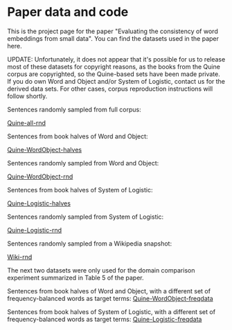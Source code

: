 # Paper data and code

This is the project page for the paper "Evaluating the consistency of word embeddings from small data". You can find the datasets used in the paper here.

UPDATE: Unfortunately, it does not appear that it's possible for us to release most of these datasets for copyright reasons, as the books from the Quine corpus are copyrighted, so the Quine-based sets have been made private. If you do own Word and Object and/or System of Logistic, contact us for the derived data sets. For other cases, corpus reproduction instructions will follow shortly.

Sentences randomly sampled from full corpus:

[Quine-all-rnd](https://github.com/bloemj/Quine-all-rnd)

Sentences from book halves of Word and Object:

[Quine-WordObject-halves](https://github.com/bloemj/Quine-WordObject-halves)

Sentences randomly sampled from Word and Object:

[Quine-WordObject-rnd](https://github.com/bloemj/Quine-WordObject-rnd)

Sentences from book halves of System of Logistic:

[Quine-Logistic-halves](https://github.com/bloemj/Quine-Logistic-halves)

Sentences randomly sampled from System of Logistic:

[Quine-Logistic-rnd](https://github.com/bloemj/Quine-Logistic-rnd)

Sentences randomly sampled from a Wikipedia snapshot:

[Wiki-rnd](https://github.com/bloemj/Wiki-rnd)

The next two datasets were only used for the domain comparison experiment summarized in Table 5 of the paper.

Sentences from book halves of Word and Object, with a different set of frequency-balanced words as target terms:
[Quine-WordObject-freqdata](https://github.com/bloemj/Quine-WordObject-freqdata)

Sentences from book halves of System of Logistic, with a different set of frequency-balanced words as target terms:
[Quine-Logistic-freqdata](https://github.com/bloemj/Quine-Logistic-freqdata)
